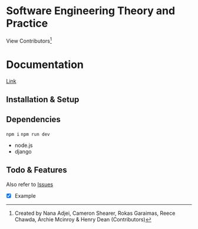 # Software Engineering Theory and Practice 

View Contributors[^1]

# Documentation

[Link](192.168.1.1)

## Installation & Setup

## Dependencies

`npm i`
`npm run dev`

+ node.js
+ django

## Todo & Features

Also refer to [Issues](https://github.com/Sneakynarnar/first-year-quiz-game/issues)

- [x] Example

[^1]: Created by Nana Adjei, Cameron Shearer, Rokas Garaimas, Reece Chawda, Archie Mcinroy & Henry Dean (Contributors)
